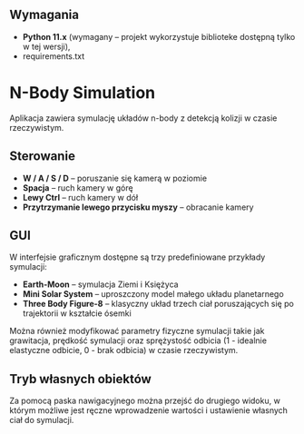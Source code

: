 ## Wymagania

- **Python 11.x** (wymagany – projekt wykorzystuje biblioteke dostępną tylko w tej wersji),
- requirements.txt


# N-Body Simulation

Aplikacja zawiera symulację układów n-body z detekcją kolizji w czasie rzeczywistym.

## Sterowanie

- **W / A / S / D** – poruszanie się kamerą w poziomie
- **Spacja** – ruch kamery w górę
- **Lewy Ctrl** – ruch kamery w dół
- **Przytrzymanie lewego przycisku myszy** – obracanie kamery

## GUI

W interfejsie graficznym dostępne są trzy predefiniowane przykłady symulacji:

- **Earth-Moon** – symulacja Ziemi i Księżyca
- **Mini Solar System** – uproszczony model małego układu planetarnego
- **Three Body Figure-8** – klasyczny układ trzech ciał poruszających się po trajektorii w kształcie ósemki

Można również modyfikować parametry fizyczne symulacji takie jak grawitacja, prędkość symulacji oraz sprężystość odbicia (1 - idealnie elastyczne odbicie, 0 - brak odbicia) w czasie rzeczywistym.

## Tryb własnych obiektów

Za pomocą paska nawigacyjnego można przejść do drugiego widoku, w którym możliwe jest ręczne wprowadzenie wartości i ustawienie własnych ciał do symulacji.

